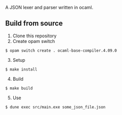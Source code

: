 A JSON lexer and parser written in ocaml.

## Build from source
1. Clone this repository
2. Create opam switch
```
$ opam switch create . ocaml-base-compiler.4.09.0
```
3. Setup 
```
$ make install
```
4. Build
```
$ make build
```
5. Use
```
$ dune exec src/main.exe some_json_file.json
```
